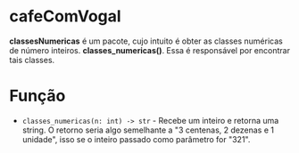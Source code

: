 # cafeComVogal

**classesNumericas** é um pacote, cujo intuito é obter as classes numéricas de número inteiros.
**classes_numericas()**. Essa é responsável por encontrar tais classes.

# Função

* `classes_numericas(n: int) -> str` - Recebe um inteiro e
retorna uma string. O retorno seria algo semelhante a "3 centenas, 2 dezenas e 1 unidade", isso se o inteiro passado como parâmetro for "321".